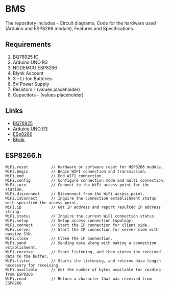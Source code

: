 # BMS
The repository includes - Circuit diagrams, Code for the hardware used (Arduino and ESP8266 module), Features and Specifications.

## Requirements
1. BQ76925 IC
2. Arduino UNO R3
3. NODEMCU ESP8266
4. Blynk Account
5. 3 - Li-Ion Batteries
6. 5V Power Supply
7. Resistors - (values placeholder)
8. Capacitors - (values placeholder)

## Links
- [BQ76925](https://www.ti.com/product/BQ76925)
- [Arduino UNO R3](https://docs.arduino.cc/hardware/uno-rev3)
- [ESp8266](https://www.make-it.ca/nodemcu-details-specifications/)
- [Blynk](https://blynk.io/)

## ESP8266.h
```
WiFi.reset			// Hardware or software reset for HSP8266 module.
WiFi.begin			// Begin WIFI connection and transmission.
WiFi.end			// End WIFI connection.
WiFi.config			// Configure connection mode and multi connection.
WiFi.join			// Connect to the WiFi access point for the station.
WiFi.disconnect		// Disconnect from the WiFi access point.
WiFi.isConnect		// Inquire the connection establishment status with specified the access point.
WiFi.ip				// Get IP address and report resulted IP address string.
WiFi.status			// Inquire the current WiFi connection status.
WiFi.setup			// Setup access connection topology.
WiFi.connect		// Start the IP connection for client side.
WiFi.server			// Start the IP connection for server side with passive SYN.
WiFi.close			// Close the IP connection.
WiFi.send			// Sending data along with making a connection establishment.
WiFi.receive		// Start listening, and then stores the received data to the buffer.
WiFi.listen			// Starts the listening, and returns data length necessary for receiving.
WiFi.available		// Get the number of bytes available for reading from ESP8266. 
WiFi.read			// Return a character that was received from ESP8266.
```
